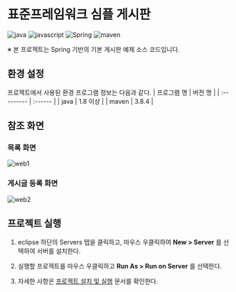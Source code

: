# 표준프레임워크 심플 게시판

![java](https://img.shields.io/badge/java-007396?style=for-the-badge&logo=JAVA&logoColor=white)
![javascript](https://img.shields.io/badge/javascript-F7DF1E?style=for-the-badge&logo=javascript&logoColor=black)
![Spring](https://img.shields.io/badge/Spring-F2F4F9?style=for-the-badge&logo=spring)
![maven](https://img.shields.io/badge/Maven-C71A36?style=for-the-badge&logo=apache-maven&logoColor=white)

※ 본 프로젝트는 Spring 기반의 기본 게시판 예제 소스 코드입니다.

## 환경 설정

프로젝트에서 사용된 환경 프로그램 정보는 다음과 같다.
| 프로그램 명 | 버전 명 |
| :--------- | :------ |
| java | 1.8 이상 |
| maven | 3.8.4 |

## 참조 화면

### 목록 화면

![web1](https://user-images.githubusercontent.com/3771788/229036206-65bc8f4e-fc39-4aa5-bd2a-4c515aa6136c.JPG)

### 게시글 등록 화면

![web2](https://user-images.githubusercontent.com/3771788/229036235-448a2684-ca68-4df2-a192-d3276f29fa11.JPG)

## 프로젝트 실행

1. eclipse 하단의 Servers 탭을 클릭하고, 마우스 우클릭하여 **New > Server** 를 선택하여 서버를 설치한다.

2. 실행할 프로젝트를 마우스 우클릭하고 **Run As > Run on Server** 를 선택한다.

3. 자세한 사항은 [프로젝트 설치 및 실행](https://www.egovframe.go.kr/wiki/doku.php?id=egovframework:dev4.1:clntinstall) 문서를 확인한다.
